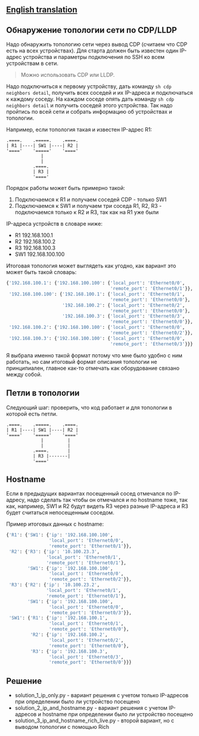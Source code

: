 ## [English translation](https://github.com/natenka/q_and_a/blob/main/code/02_explore_network_map/README_ENG.md)

## Обнаружение топологии сети по CDP/LLDP

Надо обнаружить топологию сети через вывод CDP (считаем что CDP есть на всех устройствах).
Для старта должен быть известен один IP-адрес устройства и параметры подключения
по SSH ко всем устройствам в сети.

> Можно использовать CDP или LLDP.

Надо подключиться к первому устройству, дать команду ``sh cdp neighbors detail``, получить
всех соседей и их IP-адреса и подключаться к каждому соседу.
На каждом соседе опять дать команду ``sh cdp neighbors detail`` и получить соседей этого устройства.
Так надо пройтись по всей сети и собрать информацию об устройствах и топологии.


Например, если топология такая и известен IP-адрес R1:

```
.====.    .=====.    .====.
| R1 |----| SW1 |----| R2 |  
'===='    '====='    '===='
             |
             |
          .====.
          | R3 |
          '===='
```

Порядок работы может быть примерно такой:

1. Подключаемся к R1 и получаем соседей CDP - только SW1
2. Подключаемся к SW1 и получаем три соседа R1, R2, R3 - подключаемся только к R2 и R3, так как на R1 уже были

IP-адреса устройств в словаре ниже:

* R1 192.168.100.1
* R2 192.168.100.2
* R3 192.168.100.3
* SW1 192.168.100.100

Итоговая топология может выглядеть как угодно, как вариант это может быть такой словарь:

```python
{'192.168.100.1': {'192.168.100.100': {'local_port': 'Ethernet0/0',
                                       'remote_port': 'Ethernet0/1'}},
 '192.168.100.100': {'192.168.100.1': {'local_port': 'Ethernet0/1',
                                       'remote_port': 'Ethernet0/0'},
                     '192.168.100.2': {'local_port': 'Ethernet0/2',
                                       'remote_port': 'Ethernet0/0'},
                     '192.168.100.3': {'local_port': 'Ethernet0/3',
                                       'remote_port': 'Ethernet0/0'}},
 '192.168.100.2': {'192.168.100.100': {'local_port': 'Ethernet0/0',
                                       'remote_port': 'Ethernet0/2'}},
 '192.168.100.3': {'192.168.100.100': {'local_port': 'Ethernet0/0',
                                       'remote_port': 'Ethernet0/3'}}}
```

Я выбрала именно такой формат потому что мне было удобно с ним работать,
но сам итоговый формат описания топологии не принципиален, главное как-то
отмечать как оборудование связано между собой.

## Петли в топологии

Следующий шаг: проверить, что код работает и для топологии в которой есть петли.

```
.====.    .=====.    .====.
| R1 |----| SW1 |----| R2 |  
'===='    '====='    '===='
             |         |
             |         |
          .====.       |
          | R3 |-------|
          '===='
```

## Hostname

Если в предыдущих вариантах посещенный сосед отмечался по IP-адресу, надо
сделать так чтобы он отмечался и по hostname тоже, так как, например, SW1 и R2 будут
видеть R3 через разные IP-адреса и R3 будет считаться непосещенным соседом.


Пример итоговых данных с hostname:

```python
{'R1': {'SW1': {'ip': '192.168.100.100',
                'local_port': 'Ethernet0/0',
                'remote_port': 'Ethernet0/1'}},
 'R2': {'R3': {'ip': '10.100.23.3',
               'local_port': 'Ethernet0/1',
               'remote_port': 'Ethernet0/1'},
        'SW1': {'ip': '192.168.100.100',
                'local_port': 'Ethernet0/0',
                'remote_port': 'Ethernet0/2'}},
 'R3': {'R2': {'ip': '10.100.23.2',
               'local_port': 'Ethernet0/1',
               'remote_port': 'Ethernet0/1'},
        'SW1': {'ip': '192.168.100.100',
                'local_port': 'Ethernet0/0',
                'remote_port': 'Ethernet0/3'}},
 'SW1': {'R1': {'ip': '192.168.100.1',
                'local_port': 'Ethernet0/1',
                'remote_port': 'Ethernet0/0'},
         'R2': {'ip': '192.168.100.2',
                'local_port': 'Ethernet0/2',
                'remote_port': 'Ethernet0/0'},
         'R3': {'ip': '192.168.100.3',
                'local_port': 'Ethernet0/3',
                'remote_port': 'Ethernet0/0'}}}
```

## Решение

* solution_1_ip_only.py - вариант решения с учетом только IP-адресов при определении было ли устройство посещено
* solution_2_ip_and_hostname.py - вариант решения с учетом IP-адресов и hostname при определении было ли устройство посещено
* solution_3_ip_and_hostname_rich_live.py - второй вариант, но с выводом топологии с помощью Rich

